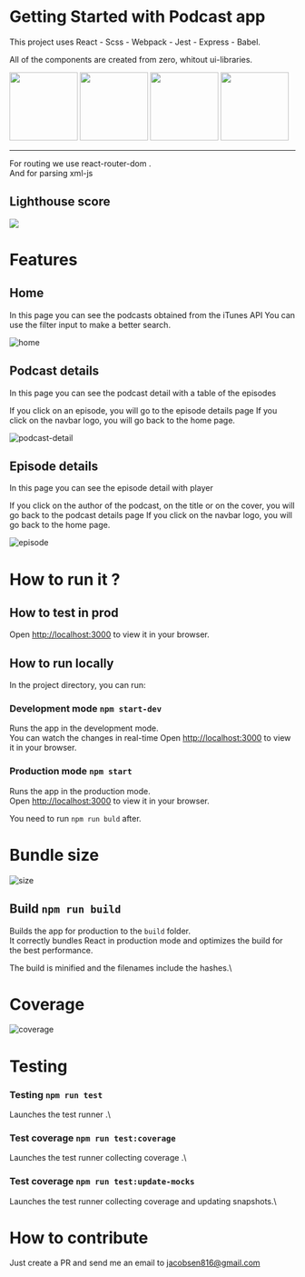 # Getting Started with Podcast app

This project uses React - Scss - Webpack - Jest - Express - Babel.

All of the components are created from zero, whitout ui-libraries.

<div> 
<img src="https://user-images.githubusercontent.com/46901057/195195227-c216e0bd-dd56-408a-bd28-7db07797a4a0.png" width="120" height="120" />

<img src="https://user-images.githubusercontent.com/46901057/195196311-3e41d27e-61be-4118-a7e8-bf4ea311aa89.png" width="120" height="120" />

<img src="https://user-images.githubusercontent.com/46901057/195196099-e6109ce8-97f8-465c-830a-833e3fe343cb.png" width="120" height="120" />

<img src="https://user-images.githubusercontent.com/46901057/195196433-2227b69b-8463-4757-ae81-a8410d573014.png" width="120" height="120" />

 </div>
 <hr>

For routing we use react-router-dom .\
And for parsing xml-js

## Lighthouse score

<img src="https://user-images.githubusercontent.com/46901057/195196723-e143d8de-5655-4e1d-aeec-ff7992491232.jpeg"/>


# Features

## Home

In this page you can see the podcasts obtained from the iTunes API
You can use the filter input to make a better search. 

![home](https://user-images.githubusercontent.com/46901057/195196801-b712e614-fd37-4273-9abf-a8d0491f633b.jpeg)


## Podcast details

In this page you can see the podcast detail with a table of the episodes

If you click on an episode, you will go to the episode details page
If you click on the navbar logo, you will go back to the home page.

![podcast-detail](https://user-images.githubusercontent.com/46901057/195196820-4129d35b-2739-4b9d-960e-848fa238e78d.jpeg)


## Episode details

In this page you can see the episode detail with player

If you click on the author of the podcast, on the title or on the cover, you will go back to the podcast details page
If you click on the navbar logo, you will go back to the home page.

![episode](https://user-images.githubusercontent.com/46901057/195196836-8e8b2398-4e8c-4e2c-99f9-8cfadb449759.jpeg)



# How to run it ?

## How to test in prod

Open [http://localhost:3000](http://localhost:3000) to view it in your browser.

## How to run locally

In the project directory, you can run:

### Development mode `npm start-dev`

Runs the app in the development mode.\
You can watch the changes in real-time
Open [http://localhost:3000](http://localhost:3000) to view it in your browser.

### Production mode `npm start`

Runs the app in the production mode.\
Open [http://localhost:3000](http://localhost:3000) to view it in your browser.

You need to run `npm run buld` after.

# Bundle size

![size](https://user-images.githubusercontent.com/46901057/195196958-82d1598f-a133-4a57-9f3f-5883df62820b.jpeg)

## Build `npm run build`

Builds the app for production to the `build` folder.\
It correctly bundles React in production mode and optimizes the build for the best performance.

The build is minified and the filenames include the hashes.\


# Coverage

![coverage](https://user-images.githubusercontent.com/46901057/195196925-b859531d-2094-48b2-a6cf-e24b3d7777bc.jpeg)

# Testing

### Testing `npm run test`

Launches the test runner .\

### Test coverage `npm run test:coverage`

Launches the test runner collecting coverage .\

### Test coverage `npm run test:update-mocks`

Launches the test runner collecting coverage and updating snapshots.\



# How to contribute

Just create a PR and send me an email to jacobsen816@gmail.com
